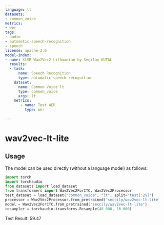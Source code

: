 ```yaml
---
language: lt
datasets:
- common_voice
metrics:
- wer
tags:
- audio
- automatic-speech-recognition
- speech
license: apache-2.0
model-index:
- name: XLSR Wav2Vec2 Lithuanian by Seçilay KUTAL
  results:
  - task: 
      name: Speech Recognition
      type: automatic-speech-recognition
    dataset:
      name: Common Voice lt
      type: common_voice
      args: lt
    metrics:
       - name: Test WER
         type: wer
         
---
```

# wav2vec-lt-lite
## Usage
The model can be used directly (without a language model) as follows:
```python
import torch
import torchaudio
from datasets import load_dataset
from transformers import Wav2Vec2ForCTC, Wav2Vec2Processor
test_dataset = load_dataset("common_voice", "lt", split="test[:2%]") 
processor = Wav2Vec2Processor.from_pretrained("seccily/wav2vec-lt-lite")
model = Wav2Vec2ForCTC.from_pretrained("seccily/wav2vec-lt-lite")
resampler = torchaudio.transforms.Resample(48_000, 16_000)
```
Test Result: 59.47